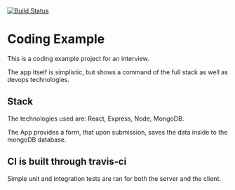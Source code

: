[![Build Status](https://travis-ci.org/Spence-S/full-stack-form-echo.svg)](https://travis-ci.org/Spence-S/full-stack-form-echo)

# Coding Example
This is a coding example project for an interview.

The app itself is simplistic, but shows a command of the full stack as well as
devops technologies.

## Stack
The technologies used are: React, Express, Node, MongoDB.

The App provides a form, that upon submission, saves the data inside to the
mongoDB database.

## CI is built through travis-ci
Simple unit and integration tests are ran for both the server and the client.
